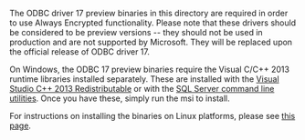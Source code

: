 
The ODBC driver 17 preview binaries in this directory are required in order to use Always Encrypted functionality. Please note that these drivers should be considered to be preview versions -- they should not be used in production and are not supported by Microsoft. They will be replaced upon the official release of ODBC driver 17.

On Windows, the ODBC 17 preview binaries require the Visual C/C++ 2013 runtime libraries installed separately. These are installed with the [Visual Studio C++ 2013 Redistributable](https://www.microsoft.com/en-ca/download/details.aspx?id=40784) or with the [SQL Server command line utilities](https://www.microsoft.com/en-ca/download/details.aspx?id=53591). Once you have these, simply run the msi to install.

For instructions on installing the binaries on Linux platforms, please see [this page](https://github.com/Microsoft/msphpsql/wiki/Install-and-configuration#odbc-17-linux-installation).
